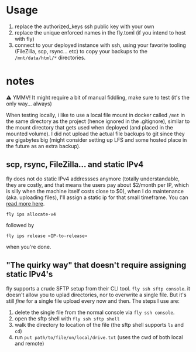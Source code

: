 # Usage

1. replace the authorized_keys ssh public key with your own
2. replace the unique enforced names in the fly.toml (if you intend to host with fly)
3. connect to your deployed instance with ssh, using your favorite tooling (FileZilla, scp, rsync... etc) to copy your backups to the `/mnt/data/html/*` directories.

# notes

:warning: YMMV! It might require a bit of manual fiddling, make sure to test (it's the only way... always)

When testing locally, i like to use a local file mount in docker called `/mnt` in the same directory as the project (hence ignored in the .gitignore), similar to the mount directory that gets used when deployed (and placed in the mounted volume). 
I did not upload the actual file backups to git since they are gigabytes big (might consider setting up LFS and some hosted place in the future as an extra backup).

## scp, rsync, FileZilla... and static IPv4

fly does not do static IPv4 addressses anymore (totally understandable, they are costly, and that means the users pay about $2/month per IP, which is silly when the machine itself costs close to $0), when I do maintenance (aka. uploading files), I'll assign a static ip for that small timeframe. You can [read more here](https://www.richardneililagan.com/posts/copying-files-to-fly-io-volume/).

```fly ips allocate-v4```

followed by 

```fly ips release <IP-to-release>``` 

when you're done.

## "The quirky way" that doesn't require assigning static IPv4's

fly supports a crude SFTP setup from their CLI tool. `fly ssh sftp console`. it doesn't allow you to uplad directories, nor to overwrite a single file. But it's still _fine_ for a single file upload every now and then. 
The steps I use are:
1. delete the single file from the normal console via `fly ssh console`.
2. open the sftp shell with `fly ssh sftp shell`
3. walk the directory to location of the file (the sftp shell supports `ls` and `cd`)
4. run `put path/to/file/on/local/drive.txt` (uses the cwd of both local and remote)

